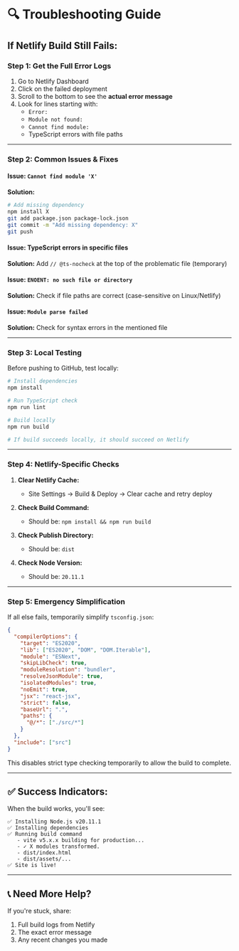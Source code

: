 # 🔍 Troubleshooting Guide

## If Netlify Build Still Fails:

### Step 1: Get the Full Error Logs
1. Go to Netlify Dashboard
2. Click on the failed deployment
3. Scroll to the bottom to see the **actual error message**
4. Look for lines starting with:
   - `Error:` 
   - `Module not found:`
   - `Cannot find module:`
   - TypeScript errors with file paths

---

### Step 2: Common Issues & Fixes

#### Issue: `Cannot find module 'X'`
**Solution:**
```bash
# Add missing dependency
npm install X
git add package.json package-lock.json
git commit -m "Add missing dependency: X"
git push
```

#### Issue: TypeScript errors in specific files
**Solution:**
Add `// @ts-nocheck` at the top of the problematic file (temporary)

#### Issue: `ENOENT: no such file or directory`
**Solution:**
Check if file paths are correct (case-sensitive on Linux/Netlify)

#### Issue: `Module parse failed`
**Solution:**
Check for syntax errors in the mentioned file

---

### Step 3: Local Testing

Before pushing to GitHub, test locally:

```bash
# Install dependencies
npm install

# Run TypeScript check
npm run lint

# Build locally
npm run build

# If build succeeds locally, it should succeed on Netlify
```

---

### Step 4: Netlify-Specific Checks

1. **Clear Netlify Cache:**
   - Site Settings → Build & Deploy → Clear cache and retry deploy

2. **Check Build Command:**
   - Should be: `npm install && npm run build`

3. **Check Publish Directory:**
   - Should be: `dist`

4. **Check Node Version:**
   - Should be: `20.11.1`

---

### Step 5: Emergency Simplification

If all else fails, temporarily simplify `tsconfig.json`:

```json
{
  "compilerOptions": {
    "target": "ES2020",
    "lib": ["ES2020", "DOM", "DOM.Iterable"],
    "module": "ESNext",
    "skipLibCheck": true,
    "moduleResolution": "bundler",
    "resolveJsonModule": true,
    "isolatedModules": true,
    "noEmit": true,
    "jsx": "react-jsx",
    "strict": false,
    "baseUrl": ".",
    "paths": {
      "@/*": ["./src/*"]
    }
  },
  "include": ["src"]
}
```

This disables strict type checking temporarily to allow the build to complete.

---

## ✅ Success Indicators:

When the build works, you'll see:
```
✅ Installing Node.js v20.11.1
✅ Installing dependencies
✅ Running build command
   - vite v5.x.x building for production...
   - ✓ X modules transformed.
   - dist/index.html
   - dist/assets/...
✅ Site is live!
```

---

## 📞 Need More Help?

If you're stuck, share:
1. Full build logs from Netlify
2. The exact error message
3. Any recent changes you made
